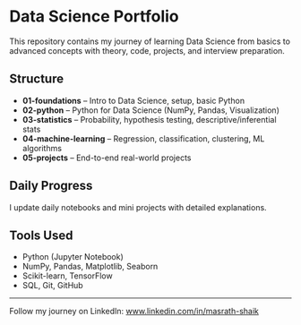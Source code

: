 # Data Science Portfolio

This repository contains my journey of learning Data Science from basics to advanced concepts with theory, code, projects, and interview preparation.

## Structure

- **01-foundations** – Intro to Data Science, setup, basic Python
- **02-python** – Python for Data Science (NumPy, Pandas, Visualization)
- **03-statistics** – Probability, hypothesis testing, descriptive/inferential stats
- **04-machine-learning** – Regression, classification, clustering, ML algorithms
- **05-projects** – End-to-end real-world projects

## Daily Progress
I update daily notebooks and mini projects with detailed explanations.

## Tools Used
- Python (Jupyter Notebook)
- NumPy, Pandas, Matplotlib, Seaborn
- Scikit-learn, TensorFlow
- SQL, Git, GitHub

---
Follow my journey on LinkedIn: www.linkedin.com/in/masrath-shaik
